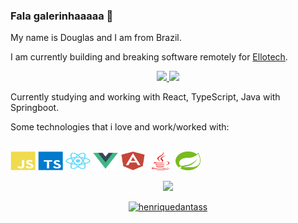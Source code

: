 ### Fala galerinhaaaaa 👋
My name is Douglas and I am from Brazil. 

I am currently building and breaking software remotely for [Ellotech](http://www.ellotech.com.br).

<!--
**douglasbaltazar/douglasbaltazar** is a ✨ _special_ ✨ repository because its `README.md` (this file) appears on your GitHub profile.

Here are some ideas to get you started:

- 🔭 I’m currently working on ...
- 🌱 I’m currently learning ...
- 👯 I’m looking to collaborate on ...
- 🤔 I’m looking for help with ...
- 💬 Ask me about ...
- 📫 How to reach me: ...
- 😄 Pronouns: ...
- ⚡ Fun fact: ...
-->


<div align="center">
  <a href="https://github.com/douglasbaltazar">
<img height='150em' src='https://github-readme-stats.vercel.app/api/top-langs/?username=douglasbaltazar&layout=compact&theme=dark'>
    <img height="150em" src="https://github-readme-streak-stats.herokuapp.com/?user=douglasbaltazar&theme=dark&hide_border=true"/>
  </a>
</div>

Currently studying and working with React, TypeScript, Java with Springboot. 

Some technologies that i love and work/worked with:
<div style="display: inline_block"><br>
  <img align="center" alt="Doug-Js" height="30" width="40" src="https://raw.githubusercontent.com/devicons/devicon/master/icons/javascript/javascript-plain.svg">
  <img align="center" alt="Doug-Ts" height="30" width="40" src="https://raw.githubusercontent.com/devicons/devicon/master/icons/typescript/typescript-plain.svg">
  <img align="center" alt="Doug-React" height="30" width="40" src="https://raw.githubusercontent.com/devicons/devicon/master/icons/react/react-original.svg">
  <img align="center" alt="Doug-Vue" height="30" width="40" src="https://raw.githubusercontent.com/devicons/devicon/2ae2a900d2f041da66e950e4d48052658d850630/icons/vuejs/vuejs-original.svg">
<img align="center" alt="Doug-Angular" height="30" width="40" src="https://raw.githubusercontent.com/devicons/devicon/2ae2a900d2f041da66e950e4d48052658d850630/icons/angularjs/angularjs-plain.svg">
<img align="center" alt="Doug-Java" height="30" width="40" src="https://raw.githubusercontent.com/devicons/devicon/2ae2a900d2f041da66e950e4d48052658d850630/icons/java/java-plain.svg">
<img align="center" alt="Doug-Angular" height="30" width="40" src="https://raw.githubusercontent.com/devicons/devicon/2ae2a900d2f041da66e950e4d48052658d850630/icons/spring/spring-original.svg">
</div>

<br />

<div align="center">
  <a href="https://www.linkedin.com/in/douglasbaltazar1/" target="_blank"><img src="https://img.shields.io/badge/-LinkedIn-%230077B5?style=for-the-badge&logo=linkedin&logoColor=white" target="_blank"></a>
</div>

<p align="center">
    <a href="https://github.com/douglasbaltazar" target="_blank"><img alt="henriquedantass" src="https://badges.pufler.dev/visits/douglasbaltazar/douglasbaltazar?logo=GitHub&label=Visits&color=success&logoColor=white&style=flat-square"/></a>
</p>
